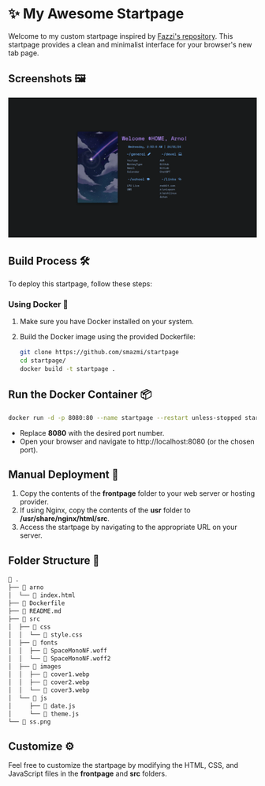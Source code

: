 


# ✨ My Awesome Startpage

Welcome to my custom startpage inspired by [Fazzi's repository](https://gitlab.com/fazzi/startpage). This startpage provides a clean and minimalist interface for your browser's new tab page.

## Screenshots 🖼️

![Startpage Screenshot](./ss.png)


## Build Process 🛠️

To deploy this startpage, follow these steps:

### Using Docker 🐋

1. Make sure you have Docker installed on your system.

2. Build the Docker image using the provided Dockerfile:

   ```bash
   git clone https://github.com/smazmi/startpage
   cd startpage/
   docker build -t startpage .
   ```

## Run the Docker Container 📦

```bash
docker run -d -p 8080:80 --name startpage --restart unless-stopped startpage
```

- Replace **8080** with the desired port number.
- Open your browser and navigate to http://localhost:8080 (or the chosen port).

## Manual Deployment 🔧

1. Copy the contents of the **frontpage** folder to your web server or hosting provider.
2. If using Nginx, copy the contents of the **usr** folder to **/usr/share/nginx/html/src**.
3. Access the startpage by navigating to the appropriate URL on your server.

## Folder Structure 📁

```
 .
├──  arno
│  └──  index.html
├──  Dockerfile
├──  README.md
├──  src
│  ├──  css
│  │  └──  style.css
│  ├──  fonts
│  │  ├──  SpaceMonoNF.woff
│  │  └──  SpaceMonoNF.woff2
│  ├──  images
│  │  ├──  cover1.webp
│  │  ├──  cover2.webp
│  │  └──  cover3.webp
│  └──  js
│     ├──  date.js
│     └──  theme.js
└──  ss.png
```

## Customize ⚙️

Feel free to customize the startpage by modifying the HTML, CSS, and JavaScript files in the **frontpage** and **src** folders.
